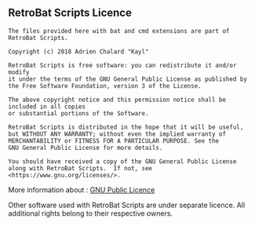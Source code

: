 ## RetroBat Scripts Licence

    The files provided here with bat and cmd extensions are part of RetroBat Scripts.

    Copyright (c) 2018 Adrien Chalard "Kayl"

    RetroBat Scripts is free software: you can redistribute it and/or modify
    it under the terms of the GNU General Public License as published by
    the Free Software Foundation, version 3 of the License.
	
    The above copyright notice and this permission notice shall be included in all copies
    or substantial portions of the Software. 
    
    RetroBat Scripts is distributed in the hope that it will be useful,
    but WITHOUT ANY WARRANTY; without even the implied warranty of
    MERCHANTABILITY or FITNESS FOR A PARTICULAR PURPOSE. See the
    GNU General Public License for more details.

    You should have received a copy of the GNU General Public License
    along with RetroBat Scripts.  If not, see <https://www.gnu.org/licenses/>.

More information about : [GNU Public Licence](http://www.gnu.org/licenses/gpl-3.0.en.html)

Other software used with RetroBat Scripts are under separate licence. All additional rights belong to their respective owners.
